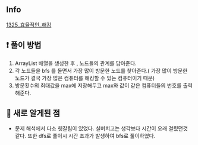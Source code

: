 ## Info
<a href="https://www.acmicpc.net/problem/1325" rel="nofollow">1325_효율적인_해킹</a>

## ❗ 풀이 방법
1. ArrayList 배열을 생성한 후 , 노드들의 관계를 담아준다.
2. 각 노드들을 bfs 를 돌면서 가장 많이 방문한 노드를 찾아준다.( 가장 많이 방문한 노드가 결국 가장 많은 컴퓨터를 해킹할 수 있는 컴퓨터이기 때문)
3. 방문횟수의 최대값을 max에 저장해두고 max와 값이 같은 컴퓨터들의 번호를 출력해준다.

## 🙂 새로 알게된 점

* 문제 해석에서 다소 헷갈림이 있었다. 실버치고는 생각보다 시간이 오래 걸렸던것 같다. 또한 dfs로 풀이시 시간 초과가 발생하여 bfs로 풀이하였다. 

